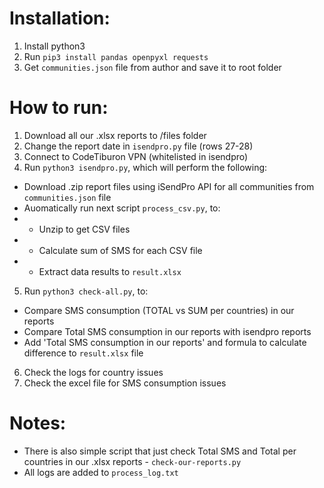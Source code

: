 # Installation:
1. Install python3
2. Run ```pip3 install pandas openpyxl requests```
3. Get ```communities.json``` file from author and save it to root folder

# How to run:
1. Download all our .xlsx reports to /files folder
2. Change the report date in ```isendpro.py``` file (rows 27-28)
3. Connect to CodeTiburon VPN (whitelisted in isendpro)
4. Run ```python3 isendpro.py```, which will perform the following:
- Download .zip report files using iSendPro API for all communities from ```communities.json``` file
- Auomatically run next script ```process_csv.py```, to:
- - Unzip to get CSV files
- - Calculate sum of SMS for each CSV file
- - Extract data results to ```result.xlsx```
5. Run ```python3 check-all.py```, to:
- Compare SMS consumption (TOTAL vs SUM per countries) in our reports
- Compare Total SMS consumption in our reports with isendpro reports
- Add 'Total SMS consumption in our reports' and formula to calculate difference to ```result.xlsx``` file
6. Check the logs for country issues
7. Check the excel file for SMS consumption issues

# Notes:
- There is also simple script that just check Total SMS and Total per countries in our .xlsx reports - ```check-our-reports.py```
- All logs are added to ```process_log.txt```